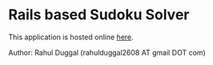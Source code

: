 # Rails based Sudoku Solver

This application is hosted online [here](http://obscure-chamber-7761.herokuapp.com/solvers).

Author:    Rahul Duggal  (rahulduggal2608 AT gmail DOT com)
